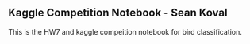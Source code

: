 ## Kaggle Competition Notebook - Sean Koval

This is the HW7 and kaggle compeition notebook for bird classification.